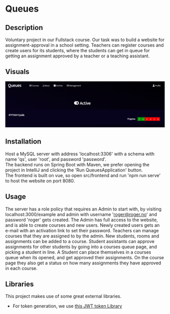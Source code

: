# Queues

## Description
Voluntary project in our Fullstack course. Our task was to build a website for assignment-approval in a school setting. Teachers can register courses and create users for its students, where the students can get in queue for getting an assignment approved by a teacher or a teaching assistant.

## Visuals
![Front page view of website](banner.PNG)

## Installation 
Host a MySQL server with address 'localhost:3306' with a schema with name 'qs', user 'root', and password 'password'.  
The backend runs on Spring Boot with Maven, we prefer opening the project in IntelliJ and clicking the 'Run QueuesApplication' button.  
The frontend is built on vue, so open src/frontend and run 'npm run serve' to host the website on port 8080.

## Usage
The server has a role policy that requires an Admin to start with, by visiting localhost:3000/example and admin with username 'roger@roger.no' and password 'roger' gets created.
The Admin has full access to the website, and is able to create courses and new users. Newly created users gets an e-mail with an activation link to set their password.
Teachers can manage courses that they are assigned to by the admin. New students, rooms and assignments can be added to a course.
Student assistants can approve assignments for other students by going into a courses queue page, and picking a student in line.
A Student can place themselves in a courses queue when its opened, and get approved their assignments. On the course page they also get a status on how many assignments they have approved in each course.

## Libraries
This project makes use of some great external libraries. 

- For token generation, we use [this JWT token Library](https://github.com/jwtk/jjwt)
